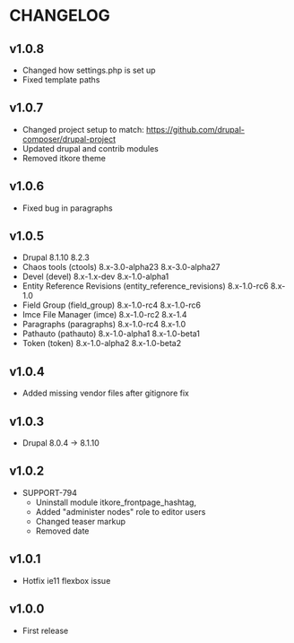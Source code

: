 # CHANGELOG

## v1.0.8

- Changed how settings.php is set up
- Fixed template paths

## v1.0.7

- Changed project setup to match: https://github.com/drupal-composer/drupal-project
- Updated drupal and contrib modules
- Removed itkore theme

## v1.0.6

- Fixed bug in paragraphs

## v1.0.5

 -  Drupal                                                   8.1.10             8.2.3              
 -  Chaos tools (ctools)                                     8.x-3.0-alpha23    8.x-3.0-alpha27             
 -  Devel (devel)                                            8.x-1.x-dev        8.x-1.0-alpha1              
 -  Entity Reference Revisions (entity_reference_revisions)  8.x-1.0-rc6        8.x-1.0                     
 -  Field Group (field_group)                                8.x-1.0-rc4        8.x-1.0-rc6                 
 -  Imce File Manager (imce)                                 8.x-1.0-rc2        8.x-1.4                     
 -  Paragraphs (paragraphs)                                  8.x-1.0-rc4        8.x-1.0                     
 -  Pathauto (pathauto)                                      8.x-1.0-alpha1     8.x-1.0-beta1               
 -  Token (token)                                            8.x-1.0-alpha2     8.x-1.0-beta2     

## v1.0.4

 -  Added missing vendor files after gitignore fix  

## v1.0.3

 -  Drupal  8.0.4 -> 8.1.10 

## v1.0.2

 - SUPPORT-794
   - Uninstall module itkore_frontpage_hashtag,
   - Added "administer nodes" role to editor users
   - Changed teaser markup
   - Removed date

## v1.0.1

 - Hotfix ie11 flexbox issue

## v1.0.0

 - First release
